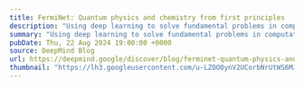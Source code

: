 ```yaml
---
title: FermiNet: Quantum physics and chemistry from first principles
description: "Using deep learning to solve fundamental problems in computational quantum chemistry and explore how matter interacts with light"
summary: "Using deep learning to solve fundamental problems in computational quantum chemistry and explore how matter interacts with light"
pubDate: Thu, 22 Aug 2024 19:00:00 +0000
source: DeepMind Blog
url: https://deepmind.google/discover/blog/ferminet-quantum-physics-and-chemistry-from-first-principles/
thumbnail: "https://lh3.googleusercontent.com/u-LZOO0ynV2UCorbNrUtWS6MJ_sxTfGzObe2YzBt5Grgohx39WcsGiPNOsHwBja8C51lQBclpaovrzUVVQRzj2WpWeM7f7y5eeYt3Dx6l3gxfx9S9g=w1200-h630-n-nu"
---
```


